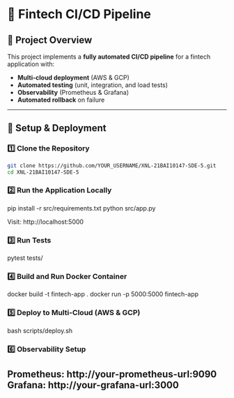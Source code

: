 # 🚀 Fintech CI/CD Pipeline

## 📌 Project Overview
This project implements a **fully automated CI/CD pipeline** for a fintech application with:
- **Multi-cloud deployment** (AWS & GCP)
- **Automated testing** (unit, integration, and load tests)
- **Observability** (Prometheus & Grafana)
- **Automated rollback** on failure


---

## 🚀 Setup & Deployment
### 1️⃣ Clone the Repository
```bash
git clone https://github.com/YOUR_USERNAME/XNL-21BAI10147-SDE-5.git
cd XNL-21BAI10147-SDE-5
```

### 2️⃣ Run the Application Locally
pip install -r src/requirements.txt
python src/app.py

Visit: http://localhost:5000

### 3️⃣ Run Tests
pytest tests/

### 4️⃣ Build and Run Docker Container
docker build -t fintech-app .
docker run -p 5000:5000 fintech-app

### 5️⃣ Deploy to Multi-Cloud (AWS & GCP)
bash scripts/deploy.sh

### 6️⃣ Observability Setup
Prometheus: http://your-prometheus-url:9090
Grafana: http://your-grafana-url:3000
---
